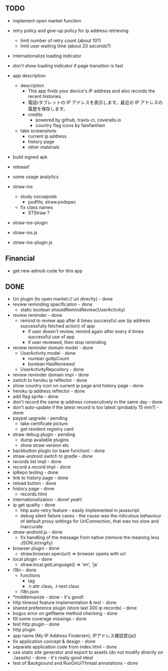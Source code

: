 TODO
----

- implement open market function
- retry policy and give-up policy for ip address retrieving
  - limit number of retry count (about 10?)
  - limit user waiting time (about 20 seconds?)

- internationalize loading indicator
- don't show loading indicator if page transition is fast

- app description
  - description
    - This app finds your device's IP address and also records the recent histories.
    - 電話/タブレットの IP アドレスを表示します。最近の IP アドレスの履歴を保存します。
    - credits
      - powered by github, travis-ci, coveralls.io
      - country flag icons by famfamfam
  - take screenshots
    - current ip address
    - history page
    - other materials

- build signed apk


- release!


- some usage analytics

- straw-ios
  - study cocoapods
    - podfile, straw.podspec
  - fix class names
    - STStraw ?
- straw-ios-plugin
- straw-ios.js
- straw-ios-plugin.js


Financial
---------
- get new admob code for this app


DONE
----
- Uri plugin (to open market:// uri directly) - done
- review reminding specification - done
  - static boolean shouldRemindReview(UserActivity)
- review reminder - done
  - remind to review app after 4 times successful use (ip address successfully fetched action) of app
    - if user doesn't review, remind again after every 4 times successful use of app
    - if user reviewed, then stop reminding
- review reminder domain model - done
  - UserActivity model - done
    - number gotIpCount
    - boolean HasReviewed
  - UserActivityRepository - done
- review reminder domain impl - done
- switch to heroku ip reflector - done
- show country icon on current ip page and history page - done
- heroku ip address reflector - done
- add flag sprite - done
- don't record the same ip address consecutively in the same day - done
- don't auto-update if the latest record is too latest (probably 15 min?) - done
- paypal upgrade - pending
  - take certificate picture
  - get resident registry card
- straw debug plugin - pending
  - dump available plugins
  - show straw version etc
- backbutton plugin (or base function) - done
- straw-android switch to gradle - done
- records list impl - done
- record a record impl - done
- ipRepo testing - done
- link to history page - done
- reload button - done
- history page - done
  - records.html
- internationalization - done! yeah!
- ip get quality - done
  - http auto-retry feature - easily implemented in javascript
  - debug silent failure cases - the cause was the ridiculous behaviour of default proxy settings for UrlConnection, that was too slow and inaccurate.
- straw-android.js - done
  - fix handling of the message from native (remove the meaning less JSON.stringify)
- browser plugin - done
  - straw.browser.open(url) => browser opens with url
- local plugin - done
  - straw.local.getLanguage() => 'en', 'ja'
- i18n - done
  - functions
    - <t> tag
    - .t-attr class, .t-text class
  - i18n.json
- *middlemanize - done - it's good!
- http timeout feature implementation & test - done
- shared preference plugin (store last 300 ip records) - done
- bogus error on getName method checking - done
- fill some coverage missings - done
- test http plugin - done
- http plugin
- app name (My IP Address Finder(en), IPアドレス確認君(ja))
- fix application concept & design - done
- separate application code from index.html - done
- use static site generator and export to assets (do not modify directly on ./assets) - done - it's really good idea!
- test of Background and RunOnUiThread annotations - done
